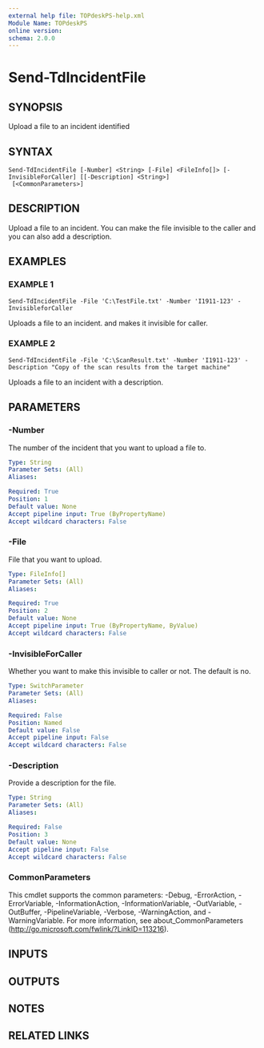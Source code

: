 ```yaml
---
external help file: TOPdeskPS-help.xml
Module Name: TOPdeskPS
online version:
schema: 2.0.0
---
```


# Send-TdIncidentFile

## SYNOPSIS
Upload a file to an incident identified

## SYNTAX

```
Send-TdIncidentFile [-Number] <String> [-File] <FileInfo[]> [-InvisibleForCaller] [[-Description] <String>]
 [<CommonParameters>]
```

## DESCRIPTION
Upload a file to an incident.
You can make the file invisible to the caller and you can also add a description.

## EXAMPLES

### EXAMPLE 1
```
Send-TdIncidentFile -File 'C:\TestFile.txt' -Number 'I1911-123' -InvisibleforCaller
```

Uploads a file to an incident.
and makes it invisible for caller.

### EXAMPLE 2
```
Send-TdIncidentFile -File 'C:\ScanResult.txt' -Number 'I1911-123' -Description "Copy of the scan results from the target machine"
```

Uploads a file to an incident with a description.

## PARAMETERS

### -Number
The number of the incident that you want to upload a file to.

```yaml
Type: String
Parameter Sets: (All)
Aliases:

Required: True
Position: 1
Default value: None
Accept pipeline input: True (ByPropertyName)
Accept wildcard characters: False
```

### -File
File that you want to upload.

```yaml
Type: FileInfo[]
Parameter Sets: (All)
Aliases:

Required: True
Position: 2
Default value: None
Accept pipeline input: True (ByPropertyName, ByValue)
Accept wildcard characters: False
```

### -InvisibleForCaller
Whether you want to make this invisible to caller or not.
The default is no.

```yaml
Type: SwitchParameter
Parameter Sets: (All)
Aliases:

Required: False
Position: Named
Default value: False
Accept pipeline input: False
Accept wildcard characters: False
```

### -Description
Provide a description for the file.

```yaml
Type: String
Parameter Sets: (All)
Aliases:

Required: False
Position: 3
Default value: None
Accept pipeline input: False
Accept wildcard characters: False
```

### CommonParameters
This cmdlet supports the common parameters: -Debug, -ErrorAction, -ErrorVariable, -InformationAction, -InformationVariable, -OutVariable, -OutBuffer, -PipelineVariable, -Verbose, -WarningAction, and -WarningVariable.
For more information, see about_CommonParameters (http://go.microsoft.com/fwlink/?LinkID=113216).

## INPUTS

## OUTPUTS

## NOTES

## RELATED LINKS
